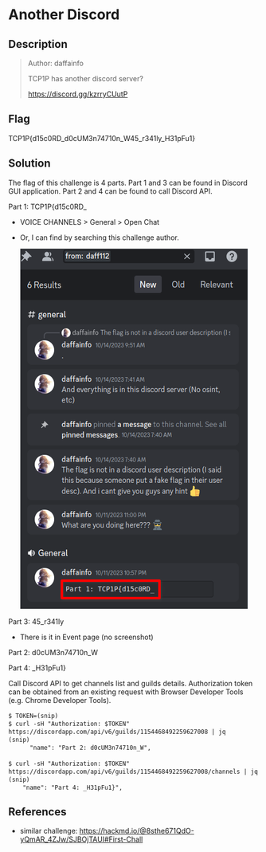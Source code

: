 # Another Discord

## Description

> Author: daffainfo
>
> TCP1P has another discord server?
>
> <https://discord.gg/kzrryCUutP>

## Flag

TCP1P{d15c0RD_d0cUM3n74710n_W45_r341ly_H31pFu1}

## Solution

The flag of this challenge is 4 parts.
Part 1 and 3 can be found in Discord GUI application.
Part 2 and 4 can be found to call Discord API.

Part 1: TCP1P{d15c0RD_

- VOICE CHANNELS > General > Open Chat
- Or, I can find by searching this challenge author.

    ![another_discord_part1.png](img/another_discord_part1.png)

Part 3: 45_r341ly

- There is it in Event page (no screenshot)

Part 2: d0cUM3n74710n_W

Part 4: _H31pFu1}

Call Discord API to get channels list and guilds details.
Authorization token can be obtained from an existing request with Browser Developer Tools (e.g. Chrome Developer Tools).

```console
$ TOKEN=(snip)
$ curl -sH "Authorization: $TOKEN" https://discordapp.com/api/v6/guilds/1154468492259627008 | jq
(snip)
      "name": "Part 2: d0cUM3n74710n_W",

$ curl -sH "Authorization: $TOKEN" https://discordapp.com/api/v6/guilds/1154468492259627008/channels | jq
(snip)
    "name": "Part 4: _H31pFu1}",
```

## References

- similar challenge: <https://hackmd.io/@8sthe671QdO-yQmAR_4ZJw/SJBOjTAUI#First-Chall>
